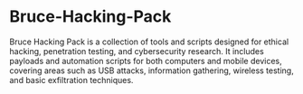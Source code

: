# Bruce-Hacking-Pack
Bruce Hacking Pack is a collection of tools and scripts designed for ethical hacking, penetration testing, and cybersecurity research. It includes payloads and automation scripts for both computers and mobile devices, covering areas such as USB attacks, information gathering, wireless testing, and basic exfiltration techniques.
